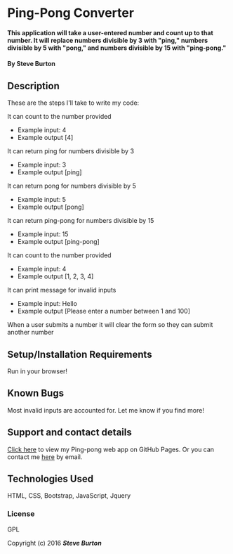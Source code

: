 # Ping-Pong Converter

#### This application will take a user-entered number and count up to that number. It will replace numbers divisible by 3 with "ping," numbers divisible by 5 with "pong," and numbers divisible by 15 with "ping-pong."

#### By **Steve Burton**

## Description
These are the steps I'll take to write my code:

It can count to the number provided

* Example input: 4
* Example output [4]

It can return ping for numbers divisible by 3

* Example input: 3
* Example output [ping]

It can return pong for numbers divisible by 5

* Example input: 5
* Example output [pong]

It can return ping-pong for numbers divisible by 15

* Example input: 15
* Example output [ping-pong]

It can count to the number provided

* Example input: 4
* Example output [1, 2, 3, 4]

It can print message for invalid inputs

* Example input: Hello
* Example output [Please enter a number between 1 and 100]

When a user submits a number it will clear the form so they can submit another number

## Setup/Installation Requirements

Run in your browser!

## Known Bugs

Most invalid inputs are accounted for. Let me know if you find more!

## Support and contact details

[Click here](http://steve-burton.github.io/ping-pong/) to view my Ping-pong web app on GitHub Pages.
Or you can contact me [here](mailto:stevevburton@gmail.com) by email.

## Technologies Used

HTML, CSS, Bootstrap, JavaScript, Jquery

### License

GPL

Copyright (c) 2016 **_Steve Burton_**
